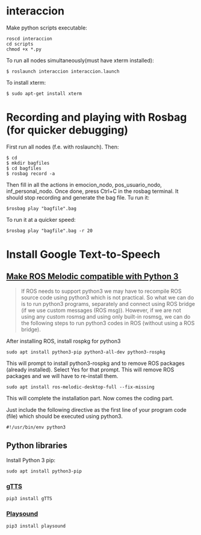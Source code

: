 # interaccion

Make python scripts executable:
```
roscd interaccion
cd scripts
chmod +x *.py
```
To run all nodes simultaneously(must have xterm installed):
```
$ roslaunch interaccion interaccion.launch
```
To install xterm:
```
$ sudo apt-get install xterm
```

# Recording and playing with Rosbag (for quicker debugging)

First run all nodes (f.e. with roslaunch). Then:
```
$ cd
$ mkdir bagfiles
$ cd bagfiles
$ rosbag record -a
```
Then fill in all the actions in emocion_nodo, pos_usuario_nodo, inf_personal_nodo. Once done, press Ctrl+C in the rosbag terminal. It should stop recording and generate the bag file.
Tu run it:
```
$rosbag play "bagfile".bag
```
To run it at a quicker speed:
```
$rosbag play "bagfile".bag -r 20
```

# Install Google Text-to-Speech
## [Make ROS Melodic compatible with Python 3](https://dhanoopbhaskar.com/blog/2020-05-07-working-with-python-3-in-ros-kinetic-or-melodic/)
> If ROS needs to support python3 we may have to recompile ROS source code using python3 which is not practical. So what we can do is to run python3 programs, separately and connect using ROS bridge (if we use custom messages (ROS msg)). However, if we are not using any custom rosmsg and using only built-in rosmsg, we can do the following steps to run python3 codes in ROS (without using a ROS bridge).

After installing ROS, install rospkg for python3
```
sudo apt install python3-pip python3-all-dev python3-rospkg
```
This will prompt to install python3-rospkg and to remove ROS packages (already installed). Select Yes for that prompt. This will remove ROS packages and we will have to re-install them.
```
sudo apt install ros-melodic-desktop-full --fix-missing
```
This will complete the installation part. Now comes the coding part.

Just include the following directive as the first line of your program code (file) which should be executed using python3.
```
#!/usr/bin/env python3
```

## Python libraries

Install Python 3 pip:
```
sudo apt install python3-pip
```
### [gTTS](https://gtts.readthedocs.io/en/latest/)
```
pip3 install gTTS
```
### [Playsound](https://pypi.org/project/playsound/)
```
pip3 install playsound
```
